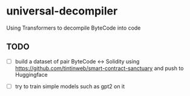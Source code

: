# universal-decompiler

Using Transformers to decompile ByteCode into code


## TODO

- [ ] build a dataset of pair ByteCode <-> Solidity using https://github.com/tintinweb/smart-contract-sanctuary and push to Huggingface
- [ ] try to train simple models such as gpt2 on it

